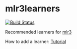# mlr3learners

[![Build Status](https://travis-ci.org/mlr-org/mlr3learners.svg?branch=master)](https://travis-ci.org/mlr-org/mlr3learners)

Recommended learners for [mlr3](https://mlr3.mlr-org.com)

How to add a learner: [Tutorial](https://mlr-org.github.io/mlr3learners/index.html)
